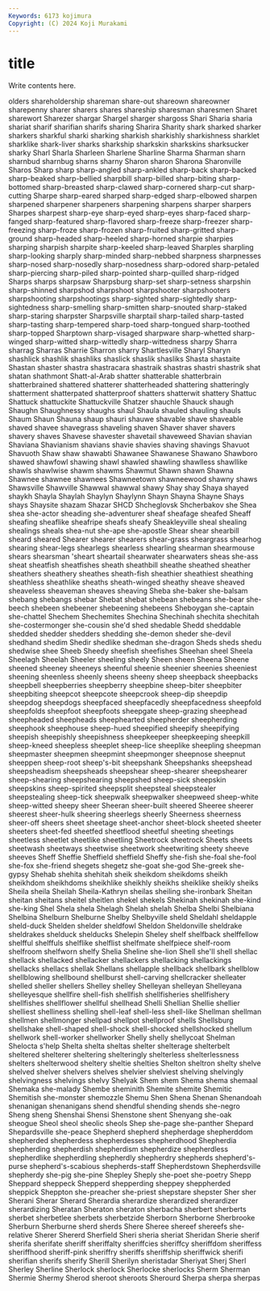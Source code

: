 ```yaml
---
Keywords: 6173 kojimura
Copyright: (C) 2024 Koji Murakami
---
```


# title

Write contents here.



olders
shareholdership shareman share-out shareown shareowner sharepenny sharer sharers shares shareship
sharesman sharesmen Sharet sharewort Sharezer shargar Shargel sharger shargoss Shari
Sharia sharia shariat sharif sharifian sharifs sharing Sharira Sharity shark
sharked sharker sharkers sharkful sharki sharking sharkish sharkishly sharkishness sharklet
sharklike shark-liver sharks sharkship sharkskin sharkskins sharksucker sharky Sharl Sharla
Sharleen Sharlene Sharline Sharma Sharman sharn sharnbud sharnbug sharns sharny
Sharon sharon Sharona Sharonville Sharos Sharp sharp sharp-angled sharp-ankled sharp-back
sharp-backed sharp-beaked sharp-bellied sharpbill sharp-billed sharp-biting sharp-bottomed sharp-breasted sharp-clawed sharp-cornered
sharp-cut sharp-cutting Sharpe sharp-eared sharped sharp-edged sharp-elbowed sharpen sharpened sharpener
sharpeners sharpening sharpens sharper sharpers Sharpes sharpest sharp-eye sharp-eyed sharp-eyes
sharp-faced sharp-fanged sharp-featured sharp-flavored sharp-freeze sharp-freezer sharp-freezing sharp-froze sharp-frozen sharp-fruited
sharp-gritted sharp-ground sharp-headed sharp-heeled sharp-horned sharpie sharpies sharping sharpish sharpite
sharp-keeled sharp-leaved Sharples sharpling sharp-looking sharply sharp-minded sharp-nebbed sharpness sharpnesses
sharp-nosed sharp-nosedly sharp-nosedness sharp-odored sharp-petaled sharp-piercing sharp-piled sharp-pointed sharp-quilled sharp-ridged
Sharps sharps sharpsaw Sharpsburg sharp-set sharp-setness sharpshin sharp-shinned sharpshod sharpshoot
sharpshooter sharpshooters sharpshooting sharpshootings sharp-sighted sharp-sightedly sharp-sightedness sharp-smelling sharp-smitten sharp-snouted
sharp-staked sharp-staring sharpster Sharpsville sharptail sharp-tailed sharp-tasted sharp-tasting sharp-tempered sharp-toed
sharp-tongued sharp-toothed sharp-topped Sharptown sharp-visaged sharpware sharp-whetted sharp-winged sharp-witted sharp-wittedly
sharp-wittedness sharpy Sharra sharrag Sharras Sharrie Sharron sharry Shartlesville Sharyl
Sharyn shashlick shashlik shashliks shaslick shaslik shasliks Shasta shastaite Shastan
shaster shastra shastracara shastraik shastras shastri shastrik shat shatan shathmont
Shatt-al-Arab shatter shatterable shatterbrain shatterbrained shattered shatterer shatterheaded shattering shatteringly
shatterment shatterpated shatterproof shatters shatterwit shattery Shattuc Shattuck shattuckite Shattuckville
Shatzer shauchle Shauck shaugh Shaughn Shaughnessy shaughs shaul Shaula shauled
shauling shauls Shaum Shaun Shauna shaup shauri shauwe shavable shave
shaveable shaved shavee shavegrass shaveling shaven Shaver shaver shavers shavery
shaves Shavese shavester shavetail shaveweed Shavian shavian Shaviana Shavianism shavians
shavie shavies shaving shavings Shavuot Shavuoth Shaw shaw shawabti Shawanee
Shawanese Shawano Shawboro shawed shawfowl shawing shawl shawled shawling shawlless
shawllike shawls shawlwise shawm shawms Shawmut Shawn shawn Shawna Shawnee
shawnee shawnees Shawneetown shawneewood shawny shaws Shawsville Shawville Shawwal shawwal
shawy Shay shay Shaya shayed shaykh Shayla Shaylah Shaylyn Shaylynn
Shayn Shayna Shayne Shays shays Shaysite shazam Shazar SHCD Shcheglovsk
Shcherbakov she Shea shea she-actor sheading she-adventurer sheaf sheafage sheafed
Sheaff sheafing sheaflike sheafripe sheafs sheafy Sheakleyville sheal shealing shealings
sheals shea-nut she-ape she-apostle Shear shear shearbill sheard sheared Shearer
shearer shearers shear-grass sheargrass shearhog shearing shear-legs shearlegs shearless shearling
shearman shearmouse shears shearsman 'sheart sheartail shearwater shearwaters sheas she-ass
sheat sheatfish sheatfishes sheath sheathbill sheathe sheathed sheather sheathers sheathery
sheathes sheath-fish sheathier sheathiest sheathing sheathless sheathlike sheaths sheath-winged sheathy
sheave sheaved sheaveless sheaveman sheaves sheaving Sheba she-baker she-balsam shebang
shebangs shebar Shebat shebat shebean shebeans she-bear she-beech shebeen shebeener
shebeening shebeens Sheboygan she-captain she-chattel Shechem Shechemites Shechina Shechinah shechita
shechitah she-costermonger she-cousin she'd shed shedable Shedd sheddable shedded shedder
shedders shedding she-demon sheder she-devil shedhand shedim Shedir shedlike shedman
she-dragon Sheds sheds shedu shedwise shee Sheeb Sheedy sheefish sheefishes
Sheehan sheel Sheela Sheelagh Sheelah Sheeler sheeling sheely Sheen sheen
Sheena Sheene sheened sheeney sheeneys sheenful sheenie sheenier sheenies sheeniest
sheening sheenless sheenly sheens sheeny sheep sheepback sheepbacks sheepbell sheepberries
sheepberry sheepbine sheep-biter sheepbiter sheepbiting sheepcot sheepcote sheepcrook sheep-dip sheepdip
sheepdog sheepdogs sheepfaced sheepfacedly sheepfacedness sheepfold sheepfolds sheepfoot sheepfoots sheepgate
sheep-grazing sheephead sheepheaded sheepheads sheephearted sheepherder sheepherding sheephook sheephouse sheep-hued
sheepified sheepify sheepifying sheepish sheepishly sheepishness sheepkeeper sheepkeeping sheepkill sheep-kneed
sheepless sheeplet sheep-lice sheeplike sheepling sheepman sheepmaster sheepmen sheepmint sheepmonger
sheepnose sheepnut sheeppen sheep-root sheep's-bit sheepshank Sheepshanks sheepshead sheepsheadism sheepsheads
sheepshear sheep-shearer sheepshearer sheep-shearing sheepshearing sheepshed sheep-sick sheepskin sheepskins sheep-spirited
sheepsplit sheepsteal sheepstealer sheepstealing sheep-tick sheepwalk sheepwalker sheepweed sheep-white sheep-witted
sheepy sheer Sheeran sheer-built sheered Sheeree sheerer sheerest sheer-hulk sheering
sheerlegs sheerly Sheerness sheerness sheer-off sheers sheet sheetage sheet-anchor sheet-block
sheeted sheeter sheeters sheet-fed sheetfed sheetflood sheetful sheeting sheetings sheetless
sheetlet sheetlike sheetling Sheetrock sheetrock Sheets sheets sheetwash sheetways sheetwise
sheetwork sheetwriting sheety sheeve sheeves Sheff Sheffie Sheffield sheffield Sheffy
she-fish she-foal she-fool she-fox she-friend shegets shegetz she-goat she-god She-greek
she-gypsy Shehab shehita shehitah sheik sheikdom sheikdoms sheikh sheikhdom sheikhdoms
sheikhlike sheikhly sheikhs sheiklike sheikly sheiks Sheila sheila Sheilah Sheila-Kathryn
sheilas sheiling she-ironbark Sheitan sheitan sheitans sheitel sheitlen shekel shekels
Shekinah shekinah she-kind she-king Shel Shela shela Shelagh Shelah shelah
Shelba Shelbi Shelbiana Shelbina Shelburn Shelburne Shelby Shelbyville sheld Sheldahl
sheldapple sheld-duck Shelden shelder sheldfowl Sheldon Sheldonville sheldrake sheldrakes shelduck
shelducks Shelepin Sheley shelf shelfback shelffellow shelfful shelffuls shelflike shelflist
shelfmate shelfpiece shelf-room shelfroom shelfworn shelfy Shelia Sheline she-lion Shell
she'll shell shellac shellack shellacked shellacker shellackers shellacking shellackings shellacks
shellacs shellak Shellans shellapple shellback shellbark shellblow shellblowing shellbound shellburst
shell-carving shellcracker shelleater shelled sheller shellers Shelley shelley Shelleyan shelleyan
Shelleyana shelleyesque shellfire shell-fish shellfish shellfisheries shellfishery shellfishes shellflower shellful
shellhead Shelli Shellian Shellie shellier shelliest shelliness shelling shell-leaf shell-less
shell-like Shellman shellman shellmen shellmonger shellpad shellpot shellproof shells Shellsburg
shellshake shell-shaped shell-shock shell-shocked shellshocked shellum shellwork shell-worker shellworker Shelly
shelly shellycoat Shelman Shelocta s'help Shelta shelta sheltas shelter shelterage
shelterbelt sheltered shelterer sheltering shelteringly shelterless shelterlessness shelters shelterwood sheltery
sheltie shelties Shelton sheltron shelty shelve shelved shelver shelvers shelves
shelvier shelviest shelving shelvingly shelvingness shelvings shelvy Shelyak Shem shem
Shema shema shemaal Shemaka she-malady Shembe sheminith Shemite shemite Shemitic
Shemitish she-monster shemozzle Shemu Shen Shena Shenan Shenandoah shenanigan shenanigans
shend shendful shending shends she-negro Sheng sheng Shenshai Shensi Shenstone
shent Shenyang she-oak sheogue Sheol sheol sheolic sheols Shep she-page
she-panther Shepard Shepardsville she-peace Shepherd shepherd shepherdage shepherddom shepherded shepherdess
shepherdesses shepherdhood Shepherdia shepherding shepherdish shepherdism shepherdize shepherdless shepherdlike shepherdling
shepherdly shepherdry shepherds shepherd's-purse shepherd's-scabious shepherds-staff Shepherdstown Shepherdsville shepherdy she-pig
she-pine Shepley Sheply she-poet she-poetry Shepp Sheppard sheppeck Shepperd shepperding
sheppey sheppherded sheppick Sheppton she-preacher she-priest shepstare shepster Sher sher
Sherani Sherar Sherard Sherardia sherardize sherardized sherardizer sherardizing Sheratan Sheraton
sheraton sherbacha sherbert sherberts sherbet sherbetlee sherbets sherbetzide Sherborn Sherborne
Sherbrooke Sherburn Sherburne sherd sherds Shere Sheree shereef shereefs she-relative
Sherer Shererd Sherfield Sheri sheria sheriat Sheridan Sherie sherif sherifa
sherifate sheriff sheriffalty sheriffcies sheriffcy sheriffdom sheriffess sheriffhood sheriff-pink sheriffry
sheriffs sheriffship sheriffwick sherifi sherifian sherifs sherify Sherill Sherilyn sheristadar
Sheriyat Sherj Sherl Sherley Sherline Sherlock sherlock Sherlocke sherlocks Sherm
Sherman Shermie Shermy Sherod sheroot sheroots Sherourd Sherpa sherpa sherpas
